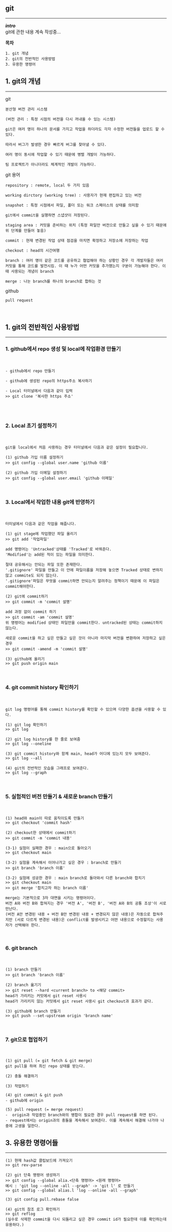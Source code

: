 ## git
_______  

__*intro*__  
git에 관한 내용 계속 작성중... 

__목차__

    1. git 개념
    2. git의 전반적인 사용방법  
    3. 유용한 명령어 


## 1. git의 개념 
____

git  
    
    분산형 버전 관리 시스템  

    (버전 관리 : 특정 시점의 버전을 다시 꺼내올 수 있는 시스템)

    git은 여러 명이 하나의 문서를 가지고 작업을 하더라도 각자 수정한 버전들을 업로드 할 수 있다.

    따라서 버그가 발생한 경우 빠르게 버그를 찾아낼 수 있다. 

    여러 명이 동시에 작업할 수 있기 때문에 병렬 개발이 가능하다. 

    팀 프로젝트가 아니더라도 체계적인 개발이 가능하다. 


git 용어  

    repository : remote, local 두 가지 있음

    working dirctory (working tree) : 사용자가 현재 편집하고 있는 버전
    
    snapshot : 특정 시점에서 파일, 폴더 또는 워크 스페이스의 상태를 의미함  

    git에서 commit을 실행하면 스냅샷이 저장된다. 

    staging area : 커밋을 준비하는 위치 (특정 파일만 버전으로 만들고 싶을 수 있기 때문에 위 단계를 만들어 놓음)

    commit : 현재 변경된 작업 상태 점검을 마치면 확정하고 저장소에 저장하는 작업  

    checkout : head의 시간여행

    branch : 여러 명이 같은 코드를 공유하고 협업해야 하는 상황인 경우 각 개발자들은 여러 커밋을 통해 코드를 발전시킴. 이 때 누가 어떤 커밋을 추가했는지 구분이 가능해야 한다. 이때 사용되는 개념이 branch 

    merge : 나눈 branch를 하나의 branch로 합하는 것  

github 

    pull request 

<br>  

## 1. git의 전반적인 사용방법 
______


### __1.__  github에서 repo 생성 및 local에 작업환경 만들기    
<br>  

    - github에서 repo 만들기 

    - github에 생성된 repo의 https주소 복사하기 

    - Local 터미널에서 다음과 같이 입력
    >> git clone '복사한 https 주소'
<br>  
<br>  
  
### __2.__ Local 초기 설정하기  
<br>  


    git을 local에서 처음 사용하는 경우 터미널에서 다음과 같은 설정이 필요합니다.  

    (1) github 가입 이름 설정하기 
    >> git config --global user.name 'github 이름'  
    
    (2) github 가입 이메일 설정하기 
    >> git config --global user.email 'github 이메일'  
<br>  

### 3. Local에서 작업한 내용 git에 반영하기   
<br>  
  
    터미널에서 다음과 같은 작업을 해줍니다.  

    (1) git stage에 작업했던 파일 올리기 
    >> git add '작업파일'
    
    add 명령어는 'Untracked'상태를 'Tracked'로 바꿔준다. 
    'Modified'는 add된 적이 있는 파일을 의미한다.   
    
    절대 공유해서는 안되는 파일 또한 존재한다.  
    '.gitignore' 파일을 만들고 이 안에 파일이름을 저장해 놓으면 Tracked 상태로 변하지 않고 commite도 되지 않는다.  
    '.gitignore'파일은 무엇을 commit하면 안되는지 알려주는 정책이기 때문에 이 파일은 commit해야한다.  
 
    (2) git에 commit하기 
    >> git commit -m 'commit 설명'

    add 과정 없이 commit 하기 
    >> git commit -am 'commit 설명'
    위 명령어는 modified 상태인 파일만을 commit한다. untracked된 상태는 commit하지 않는다. 

    새로운 commit을 하고 싶은 만들고 싶은 것이 아니라 마지막 버전을 변환하여 저장하고 싶은 경우 
    >> git commit -amend -m 'commit 설명'

    (3) github에 올리기 
    >> git push origin main 

<br>  

### 4. git commit history 확인하기 
<br>  

    git log 명령어를 통해 commit history를 확인할 수 있으며 다양한 옵션을 사용할 수 있다.  
    
    (1) git log 확인하기 
    >> git log 

    (2) git log history를 한 줄로 보여줌 
    >> git log --oneline

    (3) git commit history와 함께 main, head가 어디에 있는지 모두 보여준다. 
    >> git log --all

    (4) git의 전반적인 모습을 그래프로 보여준다.  
    >> git log --graph
<br>  

### 5. 실험적인 버전 만들기 & 새로운 branch 만들기 
<br>

    (1) head와 main이 따로 움직이도록 만들기 
    >> git checkout 'commit hash'  

    (2) checkout한 상태에서 commit하기 
    >> git commit -m 'commit 내용'

    (3-1) 실험이 실패한 경우 : main으로 돌아오기 
    >> git checkout main

    (3-2) 실험을 계속해서 이어나가고 싶은 경우 : branch로 만들기 
    >> git branch 'branch 이름'

    (3-2) 실험에 성공한 경우 : main branch로 돌아와서 다른 branch와 합치기  
    >> git checkout main
    >> git merge '합치고자 하는 branch 이름'

    merge는 기본적으로 3자 대면을 시키는 명령어이다.  
    버전 A와 버전 B와 합쳐지는 경우 '버전 A', '버전 B', '버전 A와 B의 공통 조상'이 서로 만난다. 
    (버전 A만 변경된 내용 + 버전 B만 변경된 내용 + 변경되지 않은 내용)은 자동으로 합쳐주지만 (서로 다르게 변경된 내용)은 conflict를 발생시키고 어떤 내용으로 수정할지는 사용자가 선택해야 한다.  
<br>
  
### 6. git branch 
<br>

    (1) branch 만들기 
    >> git branch 'branch 이름'

    (2) branch 옮기기 
    >> git reset --hard <current branch> to <해당 commit>
    head가 가리키는 커밋에서 git reset 사용시 
    head가 가리키지 않는 커밋에서 git reset 사용시 git checkout과 효과가 같다.  

    (3) github에 branch 만들기 
    >> git push --set-upstream origin 'branch name'
<br>


### 7. git으로 협업하기 
<br> 

    (1) git pull (= git fetch & git merge)
    git pull을 하여 최신 repo 상태를 받는다.  
 
    (2) 충돌 해결하기 

    (3) 작업하기 

    (4) git commit & git push 
    - github에 origin

    (5) pull request (= merge request)
    -  origin과 작업중인 branch와의 병합이 필요한 경우 pull request를 하면 된다.  
    - request에서는 origin과의 충돌을 계속해서 보여준다. 이를 계속해서 해결해 나가야 나중에 고생을 덜한다. 


## 3. 유용한 명령어들 
____

    (1) 현재 hash값 클립보드에 가져오기 
    >> git rev-parse

    (2) git 단축 명령어 생성하기  
    >> git config --global alia.<단축 명령어> <원래 명령어>  
    예시 : 'git log --online -all --graph' -> 'git l' 로 만들기    
    >> git config --global alias.l 'log --online -all --graph' 

    (3) git config pull.rebase false  

    (4) git의 참조 로그 확인하기 
    >> git reflog 
    (실수로 삭제한 commit을 다시 되돌리고 싶은 경우 commit id가 필요한데 이를 확인하는데 유용하다.)
